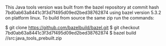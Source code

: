This Java tools version was built from the bazel repository at commit hash 7bd0ab63a8441c3f3d7f495d09ed2bed38762874
using bazel version 5.3.2 on platform linux.
To build from source the same zip run the commands:

$ git clone https://github.com/bazelbuild/bazel.git
$ git checkout 7bd0ab63a8441c3f3d7f495d09ed2bed38762874
$ bazel build //src:java_tools_prebuilt.zip

